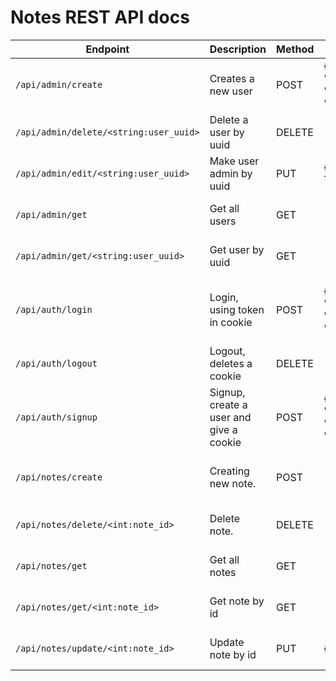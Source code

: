 # Notes REST API docs

| Endpoint                               | Description                             | Method | Request                                | Response                                |
|----------------------------------------|-----------------------------------------|--------|----------------------------------------|-----------------------------------------|
| `/api/admin/create`                    | Creates a new user                      | POST   | {"username": "...", "password": "..."} | 201: Created, 409: Conflict             |
| `/api/admin/delete/<string:user_uuid>` | Delete a user by uuid                   | DELETE | -                                      | 200: OK, 404: Not Found                 |
| `/api/admin/edit/<string:user_uuid>`   | Make user admin by uuid                 | PUT    | {"is_admin": True/False(1/0)}          | 200: OK, 404: Not Found                 |
| `/api/admin/get`                       | Get all users                           | GET    | -                                      | 200: OK, 404: Not Found                 |
| `/api/admin/get/<string:user_uuid>`    | Get user by uuid                        | GET    | -                                      | 200: OK, 404: Not Found                 |
| `/api/auth/login`                      | Login, using token in cookie            | POST   | {"username": "...", "password": "..."} | 200: OK, 403: Forbidden, 404: Not Found |
| `/api/auth/logout`                     | Logout, deletes a cookie                | DELETE | -                                      | 200: OK                                 |
| `/api/auth/signup`                     | Signup, create a user and give a cookie | POST   | {"username": "...", "password": "..."} | 201: Created, 409: Conflict             |
| `/api/notes/create`                    | Creating new note.                      | POST   | -                                      | 201: Created, 403: Forbidden            |
| `/api/notes/delete/<int:note_id>`      | Delete note.                            | DELETE | -                                      | 200: OK, 404: Not Found                 |
| `/api/notes/get`                       | Get all notes                           | GET    | -                                      | 200: OK, 404: Not Found                 |
| `/api/notes/get/<int:note_id>`         | Get note by id                          | GET    | -                                      | 200: OK, 404: Not Found                 |
| `/api/notes/update/<int:note_id>`      | Update note by id                       | PUT    | {"text": "..."}                        | 200: OK, 404: Not Found                 |

